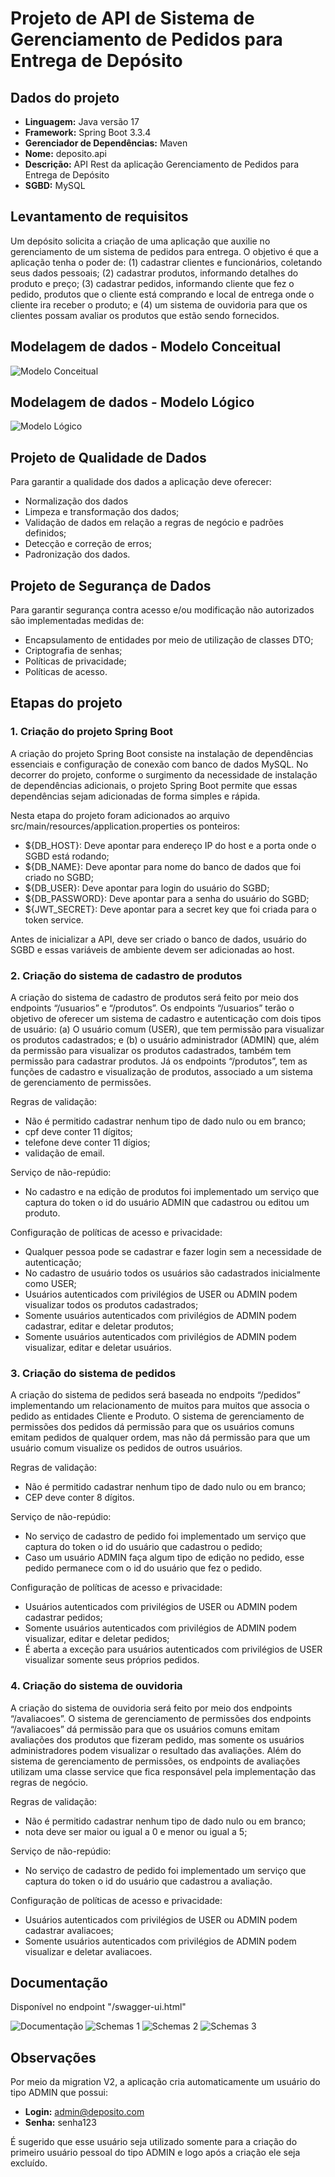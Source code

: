 # Projeto de API de Sistema de Gerenciamento de Pedidos para Entrega de Depósito

## Dados do projeto

- **Linguagem:** Java versão 17
- **Framework:** Spring Boot 3.3.4
- **Gerenciador de Dependências:** Maven
- **Nome:** deposito.api
- **Descrição:** API Rest da aplicação Gerenciamento de Pedidos para Entrega de Depósito
- **SGBD:** MySQL

## Levantamento de requisitos

Um depósito solicita a criação de uma aplicação que auxilie no gerenciamento de um sistema de pedidos para entrega. O objetivo é que a aplicação tenha o poder de: (1) cadastrar clientes e funcionários, coletando seus dados pessoais; (2) cadastrar produtos, informando detalhes do produto e preço; (3) cadastrar pedidos, informando cliente que fez o pedido, produtos que o cliente está comprando e local de entrega onde o cliente ira receber o produto; e (4) um sistema de ouvidoria para que os clientes possam avaliar os produtos que estão sendo fornecidos.

## Modelagem de dados - Modelo Conceitual
![Modelo Conceitual](imagens/modelo_conceitual.jpg)

## Modelagem de dados - Modelo Lógico
![Modelo Lógico](imagens/modelo_logico.jpg)

## Projeto de Qualidade de Dados

Para garantir a qualidade dos dados a aplicação deve oferecer:
- Normalização dos dados
- Limpeza e transformação dos dados;
- Validação de dados em relação a regras de negócio e padrões definidos;
- Detecção e correção de erros;
- Padronização dos dados.

## Projeto de Segurança de Dados

Para garantir segurança contra acesso e/ou modificação não autorizados são implementadas medidas de:
- Encapsulamento de entidades por meio de utilização de classes DTO;
- Criptografia de senhas;
- Políticas de privacidade;
- Políticas de acesso.

## Etapas do projeto

### 1. Criação do projeto Spring Boot

A criação do projeto Spring Boot consiste na instalação de dependências essenciais e configuração de conexão com banco de dados MySQL. No decorrer do projeto, conforme o surgimento da necessidade de instalação de dependências adicionais, o projeto Spring Boot permite que essas dependências sejam adicionadas de forma simples e rápida.

Nesta etapa do projeto foram adicionados ao arquivo src/main/resources/application.properties os ponteiros:
- ${DB_HOST}: Deve apontar para endereço IP do host e a porta onde o SGBD está rodando;
- ${DB_NAME}: Deve apontar para nome do banco de dados que foi criado no SGBD;
- ${DB_USER}: Deve apontar para login do usuário do SGBD;
- ${DB_PASSWORD}: Deve apontar para a senha do usuário do SGBD;
- ${JWT_SECRET}: Deve apontar para a secret key que foi criada para o token service.

Antes de inicializar a API, deve ser criado o banco de dados, usuário do SGBD e essas variáveis de ambiente devem ser adicionadas ao host.

### 2. Criação do sistema de cadastro de produtos

A criação do sistema de cadastro de produtos será feito por meio dos endpoints “/usuarios” e “/produtos”. Os endpoints “/usuarios” terão o objetivo de oferecer um sistema de cadastro e autenticação com dois tipos de usuário: (a) O usuário comum (USER), que tem permissão para visualizar os produtos cadastrados; e (b) o usuário administrador (ADMIN) que, além da permissão para visualizar os produtos cadastrados, também tem permissão para cadastrar produtos. Já os endpoints “/produtos”, tem as funções de cadastro e visualização de produtos, associado a um sistema de gerenciamento de permissões.

Regras de validação:
- Não é permitido cadastrar nenhum tipo de dado nulo ou em branco;
- cpf deve conter 11 dígitos;
- telefone deve conter 11 dígios;
- validação de email.

Serviço de não-repúdio:
- No cadastro e na edição de produtos foi implementado um serviço que captura do token o id do usuário ADMIN que cadastrou ou editou um produto.

Configuração de políticas de acesso e privacidade:
- Qualquer pessoa pode se cadastrar e fazer login sem a necessidade de autenticação;
- No cadastro de usuário todos os usuários são cadastrados inicialmente como USER;
- Usuários autenticados com privilégios de USER ou ADMIN podem visualizar todos os produtos cadastrados;
- Somente usuários autenticados com privilégios de ADMIN podem cadastrar, editar e deletar produtos;
- Somente usuários autenticados com privilégios de ADMIN podem visualizar, editar e deletar usuários.

### 3. Criação do sistema de pedidos

A criação do sistema de pedidos será baseada no endpoits “/pedidos” implementando um relacionamento de muitos para muitos que associa o pedido as entidades Cliente e Produto. O sistema de gerenciamento de permissões dos pedidos dá permissão para que os usuários comuns emitam pedidos de qualquer ordem, mas não dá permissão para que um usuário comum visualize os pedidos de outros usuários.

Regras de validação:
- Não é permitido cadastrar nenhum tipo de dado nulo ou em branco;
- CEP deve conter 8 dígitos.

Serviço de não-repúdio:
- No serviço de cadastro de pedido foi implementado um serviço que captura do token o id do usuário que cadastrou o pedido;
- Caso um usuário ADMIN faça algum tipo de edição no pedido, esse pedido permanece com o id do usuário que fez o pedido.

Configuração de políticas de acesso e privacidade:
- Usuários autenticados com privilégios de USER ou ADMIN podem cadastrar pedidos;
- Somente usuários autenticados com privilégios de ADMIN podem visualizar, editar e deletar pedidos;
- É aberta a exceção para usuários autenticados com privilégios de USER visualizar somente seus próprios pedidos.

### 4. Criação do sistema de ouvidoria

A criação do sistema de ouvidoria será feito por meio dos endpoints “/avaliacoes”. O sistema de gerenciamento de permissões dos endpoints “/avaliacoes” dá permissão para que os usuários comuns emitam avaliações dos produtos que fizeram pedido, mas somente os usuários administradores podem visualizar o resultado das avaliações. Além do sistema de gerenciamento de permissões, os endpoints de avaliações utilizam uma classe service que fica responsável pela implementação das regras de negócio.

Regras de validação:
- Não é permitido cadastrar nenhum tipo de dado nulo ou em branco;
- nota deve ser maior ou igual a 0 e menor ou igual a 5;

Serviço de não-repúdio:
- No serviço de cadastro de pedido foi implementado um serviço que captura do token o id do usuário que cadastrou a avaliação.

Configuração de políticas de acesso e privacidade:
- Usuários autenticados com privilégios de USER ou ADMIN podem cadastrar avaliacoes;
- Somente usuários autenticados com privilégios de ADMIN podem visualizar e deletar avaliacoes.

## Documentação

Disponível no endpoint "/swagger-ui.html"

![Documentação](imagens/documentacao.png)
![Schemas 1](imagens/schemas1.png)
![Schemas 2](imagens/schemas2.png)
![Schemas 3](imagens/schemas3.png)

## Observações

Por meio da  migration V2, a aplicação cria automaticamente um usuário do tipo ADMIN que possui:

- **Login:** admin@deposito.com
- **Senha:** senha123

É sugerido que esse usuário seja utilizado somente para a criação do primeiro usuário pessoal do tipo ADMIN e logo após a criação ele seja excluído.
